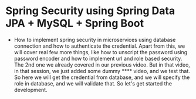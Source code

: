 # Spring Security using   Spring Data JPA + MySQL + Spring Boot

* How to implement spring security in microservices using database connection and how to authenticate the credential. Apart from this, we will cover real few more things, like how to unscript the password using password encoder and how to implement url and role based security. The 2nd one we already covered in our previous video. But in that video, in that session, we just added some dummy **** video, and we test that. So here we will get the credential from database, and we will specify the role in database, and we will validate that. So let's get started the development.
